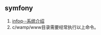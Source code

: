 ## symfony
1. [infoq--系统介绍](http://www.infoq.com/cn/articles/symfony2#theCommentsSection)
2. c/wamp/www目录需要经常执行以上命令。
